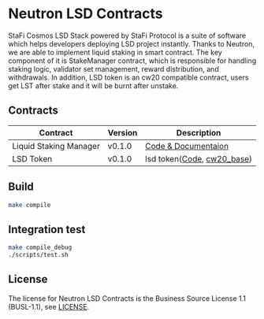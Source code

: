 # Neutron LSD Contracts

StaFi Cosmos LSD Stack powered by StaFi Protocol is a suite of software which helps developers deploying LSD project instantly. Thanks to Neutron, we are able to implement liquid staking in smart contract. The key component of it is StakeManager contract, which is responsible for handling staking logic, validator set management, reward distribution, and withdrawals. In addition, LSD token is an cw20 compatible contract, users get LST after stake and it will be burnt after unstake.

## Contracts

| Contract | Version | Description |
| --- | --- |--- |
| Liquid Staking Manager | v0.1.0 | [Code & Documentaion](./contracts/stake_manager/) |
| LSD Token | v0.1.0 | lsd token([Code](./contracts/lsd_token/), [cw20_base](https://github.com/CosmWasm/cw-plus/tree/main/contracts/cw20-base)) |

## Build

```sh
make compile
```

## Integration test

```sh
make compile_debug
./scripts/test.sh
```

## License

The license for Neutron LSD Contracts is the Business Source License 1.1 (BUSL-1.1), see [LICENSE](./LICENSE).
